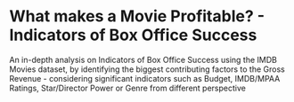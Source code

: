 # What makes a Movie Profitable? - Indicators of Box Office Success

An in-depth analysis on Indicators of Box Office Success using the IMDB Movies dataset, by identifying the biggest contributing factors to the Gross Revenue - considering significant indicators such as Budget, IMDB/MPAA Ratings, Star/Director Power or Genre from different perspective
